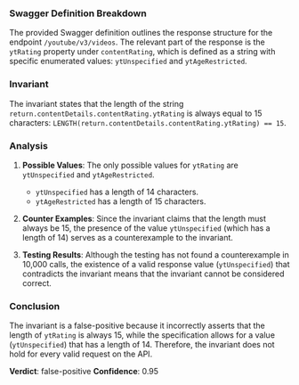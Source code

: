 ### Swagger Definition Breakdown
The provided Swagger definition outlines the response structure for the endpoint `/youtube/v3/videos`. The relevant part of the response is the `ytRating` property under `contentRating`, which is defined as a string with specific enumerated values: `ytUnspecified` and `ytAgeRestricted`.

### Invariant
The invariant states that the length of the string `return.contentDetails.contentRating.ytRating` is always equal to 15 characters: `LENGTH(return.contentDetails.contentRating.ytRating) == 15`.

### Analysis
1. **Possible Values**: The only possible values for `ytRating` are `ytUnspecified` and `ytAgeRestricted`. 
   - `ytUnspecified` has a length of 14 characters.
   - `ytAgeRestricted` has a length of 15 characters.

2. **Counter Examples**: Since the invariant claims that the length must always be 15, the presence of the value `ytUnspecified` (which has a length of 14) serves as a counterexample to the invariant. 

3. **Testing Results**: Although the testing has not found a counterexample in 10,000 calls, the existence of a valid response value (`ytUnspecified`) that contradicts the invariant means that the invariant cannot be considered correct. 

### Conclusion
The invariant is a false-positive because it incorrectly asserts that the length of `ytRating` is always 15, while the specification allows for a value (`ytUnspecified`) that has a length of 14. Therefore, the invariant does not hold for every valid request on the API. 

**Verdict**: false-positive
**Confidence**: 0.95
